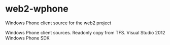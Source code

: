 web2-wphone
===========

Windows Phone client source for the web2 project

Windows Phone client sources.
Readonly copy from TFS.
Visual Studio 2012
Windows Phone SDK
